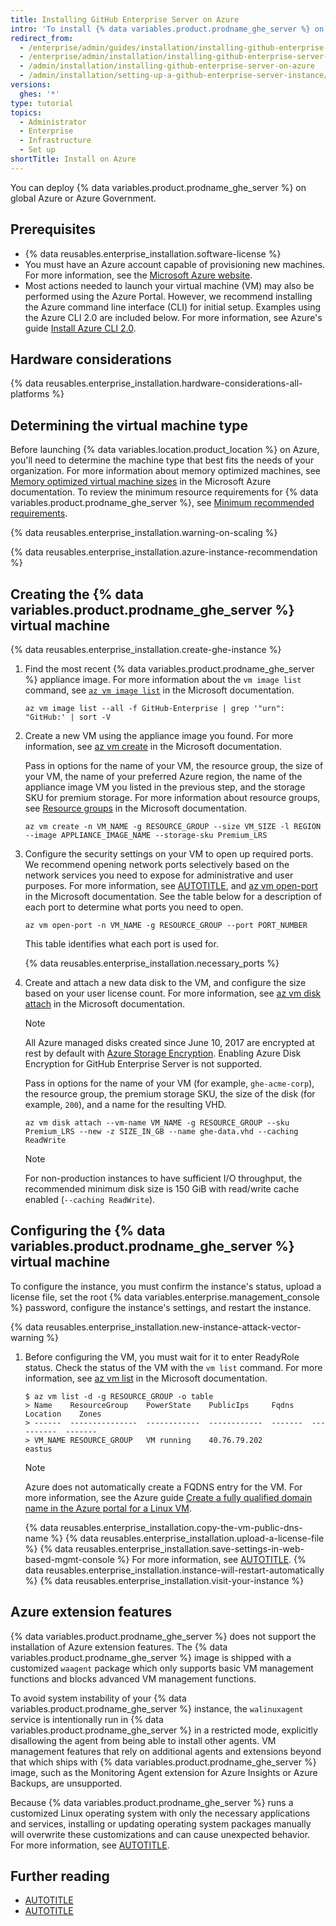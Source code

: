 ```yaml
---
title: Installing GitHub Enterprise Server on Azure
intro: 'To install {% data variables.product.prodname_ghe_server %} on Azure, you must deploy onto a memory-optimized instance that supports premium storage.'
redirect_from:
  - /enterprise/admin/guides/installation/installing-github-enterprise-on-azure
  - /enterprise/admin/installation/installing-github-enterprise-server-on-azure
  - /admin/installation/installing-github-enterprise-server-on-azure
  - /admin/installation/setting-up-a-github-enterprise-server-instance/installing-github-enterprise-server-on-azure
versions:
  ghes: '*'
type: tutorial
topics:
  - Administrator
  - Enterprise
  - Infrastructure
  - Set up
shortTitle: Install on Azure
---
```

You can deploy {% data variables.product.prodname_ghe_server %} on global Azure or Azure Government.

## Prerequisites

* {% data reusables.enterprise_installation.software-license %}
* You must have an Azure account capable of provisioning new machines. For more information, see the [Microsoft Azure website](https://azure.microsoft.com).
* Most actions needed to launch your virtual machine (VM) may also be performed using the Azure Portal. However, we recommend installing the Azure command line interface (CLI) for initial setup. Examples using the Azure CLI 2.0 are included below. For more information, see Azure's guide [Install Azure CLI 2.0](https://docs.microsoft.com/cli/azure/install-azure-cli?view=azure-cli-latest).

## Hardware considerations

{% data reusables.enterprise_installation.hardware-considerations-all-platforms %}

## Determining the virtual machine type

Before launching {% data variables.location.product_location %} on Azure, you'll need to determine the machine type that best fits the needs of your organization. For more information about memory optimized machines, see [Memory optimized virtual machine sizes](https://docs.microsoft.com/en-gb/azure/virtual-machines/sizes-memory) in the Microsoft Azure documentation. To review the minimum resource requirements for {% data variables.product.prodname_ghe_server %}, see [Minimum recommended requirements](#minimum-recommended-requirements).

{% data reusables.enterprise_installation.warning-on-scaling %}

{% data reusables.enterprise_installation.azure-instance-recommendation %}

## Creating the {% data variables.product.prodname_ghe_server %} virtual machine

{% data reusables.enterprise_installation.create-ghe-instance %}

1. Find the most recent {% data variables.product.prodname_ghe_server %} appliance image. For more information about the `vm image list` command, see [`az vm image list`](https://docs.microsoft.com/cli/azure/vm/image?view=azure-cli-latest#az_vm_image_list) in the Microsoft documentation.

   ```shell
   az vm image list --all -f GitHub-Enterprise | grep '"urn": "GitHub:' | sort -V
   ```

1. Create a new VM using the appliance image you found. For more information, see [az vm create](https://docs.microsoft.com/cli/azure/vm?view=azure-cli-latest#az_vm_create) in the Microsoft documentation.

   Pass in options for the name of your VM, the resource group, the size of your VM, the name of your preferred Azure region, the name of the appliance image VM you listed in the previous step, and the storage SKU for premium storage. For more information about resource groups, see [Resource groups](https://docs.microsoft.com/azure/azure-resource-manager/resource-group-overview#resource-groups) in the Microsoft documentation.

   ```shell
   az vm create -n VM_NAME -g RESOURCE_GROUP --size VM_SIZE -l REGION --image APPLIANCE_IMAGE_NAME --storage-sku Premium_LRS
   ```

1. Configure the security settings on your VM to open up required ports. We recommend opening network ports selectively based on the network services you need to expose for administrative and user purposes. For more information, see [AUTOTITLE](/admin/configuration/configuring-network-settings/network-ports#administrative-ports), and [az vm open-port](https://docs.microsoft.com/cli/azure/vm?view=azure-cli-latest#az_vm_open_port) in the Microsoft documentation. See the table below for a description of each port to determine what ports you need to open.

   ```shell
   az vm open-port -n VM_NAME -g RESOURCE_GROUP --port PORT_NUMBER
   ```

   This table identifies what each port is used for.

   {% data reusables.enterprise_installation.necessary_ports %}

1. Create and attach a new data disk to the VM, and configure the size based on your user license count. For more information, see [az vm disk attach](https://docs.microsoft.com/cli/azure/vm/disk?view=azure-cli-latest#az_vm_disk_attach) in the Microsoft documentation.

   > [!NOTE]
   > All Azure managed disks created since June 10, 2017 are encrypted at rest by default with [Azure Storage Encryption](https://learn.microsoft.com/en-us/azure/storage/common/storage-service-encryption#about-azure-storage-service-side-encryption). Enabling Azure Disk Encryption for GitHub Enterprise Server is not supported.

   Pass in options for the name of your VM (for example, `ghe-acme-corp`), the resource group, the premium storage SKU, the size of the disk (for example, `200`), and a name for the resulting VHD.

   ```shell
   az vm disk attach --vm-name VM_NAME -g RESOURCE_GROUP --sku Premium_LRS --new -z SIZE_IN_GB --name ghe-data.vhd --caching ReadWrite
   ```

   > [!NOTE]
   > For non-production instances to have sufficient I/O throughput, the recommended minimum disk size is 150 GiB with read/write cache enabled (`--caching ReadWrite`).

## Configuring the {% data variables.product.prodname_ghe_server %} virtual machine

To configure the instance, you must confirm the instance's status, upload a license file, set the root {% data variables.enterprise.management_console %} password, configure the instance's settings, and restart the instance.

{% data reusables.enterprise_installation.new-instance-attack-vector-warning %}

1. Before configuring the VM, you must wait for it to enter ReadyRole status. Check the status of the VM with the `vm list` command. For more information, see [az vm list](https://docs.microsoft.com/cli/azure/vm?view=azure-cli-latest#az_vm_list) in the Microsoft documentation.

   ```shell
   $ az vm list -d -g RESOURCE_GROUP -o table
   > Name    ResourceGroup    PowerState    PublicIps     Fqdns    Location    Zones
   > ------  ---------------  ------------  ------------  -------  ----------  -------
   > VM_NAME RESOURCE_GROUP   VM running    40.76.79.202           eastus

   ```

   > [!NOTE]
   > Azure does not automatically create a FQDNS entry for the VM. For more information, see the Azure guide [Create a fully qualified domain name in the Azure portal for a Linux VM](https://docs.microsoft.com/azure/virtual-machines/linux/portal-create-fqdn).

   {% data reusables.enterprise_installation.copy-the-vm-public-dns-name %}
   {% data reusables.enterprise_installation.upload-a-license-file %}
   {% data reusables.enterprise_installation.save-settings-in-web-based-mgmt-console %} For more information, see [AUTOTITLE](/admin/configuration/configuring-your-enterprise).
   {% data reusables.enterprise_installation.instance-will-restart-automatically %}
   {% data reusables.enterprise_installation.visit-your-instance %}

## Azure extension features

{% data variables.product.prodname_ghe_server %} does not support the installation of Azure extension features. The {% data variables.product.prodname_ghe_server %} image is shipped with a customized `waagent` package which only supports basic VM management functions and blocks advanced VM management functions.

To avoid system instability of your {% data variables.product.prodname_ghe_server %} instance, the `walinuxagent` service is intentionally run in {% data variables.product.prodname_ghe_server %} in a restricted mode, explicitly disallowing the agent from being able to install other agents. VM management features that rely on additional agents and extensions beyond that which ships with {% data variables.product.prodname_ghe_server %} image, such as the Monitoring Agent extension for Azure Insights or Azure Backups, are unsupported.

Because {% data variables.product.prodname_ghe_server %} runs a customized Linux operating system with only the necessary applications and services, installing or updating operating system packages manually will overwrite these customizations and can cause unexpected behavior. For more information, see [AUTOTITLE](/admin/overview/system-overview).

## Further reading

* [AUTOTITLE](/admin/overview/system-overview)
* [AUTOTITLE](/admin/overview/about-upgrades-to-new-releases)
